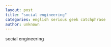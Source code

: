 ```yaml
---
layout: post
title: "social engineering"
categories: english serious geek catchphrase
author: unknown
---
```


social engineering

